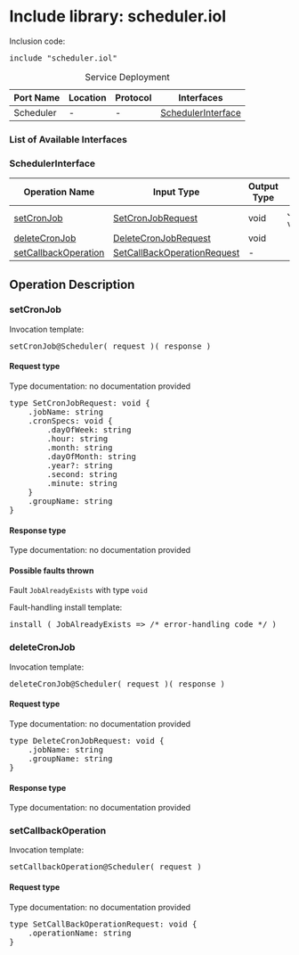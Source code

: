 # Include library: scheduler.iol

Inclusion code: <pre>include "scheduler.iol"</pre>

<table>
  <caption>Service Deployment</caption>
  <thead>
    <tr>
      <th>Port Name</th>
      <th>Location</th>
      <th>Protocol</th>
      <th>Interfaces</th>
    </tr>
  </thead>
  <tbody>
    <tr>
      <td>Scheduler</td>
      <td>-</td>
      <td>-</td>
      <td><a href="#SchedulerInterface">SchedulerInterface</a></td>
    </tr>
  </tbody>
</table>

<h3>List of Available Interfaces</h3>

<h3 id="SchedulerInterface">SchedulerInterface</h3>

<table>
  <thead>
    <tr>
      <th>Operation Name</th>
      <th>Input Type</th>
      <th>Output Type</th>
      <th>Faults</th>
    </tr>
  </thead>
  <tbody>
    <tr>
      <td><a href="#setCronJob">setCronJob</a></td>
      <td><a href="#SetCronJobRequest">SetCronJobRequest</a></td>
      <td>void</td>
      <td>
        JobAlreadyExists( void )
      </td>
    </tr>
    <tr>
      <td><a href="#deleteCronJob">deleteCronJob</a></td>
      <td><a href="#DeleteCronJobRequest">DeleteCronJobRequest</a></td>
      <td>void</td>
      <td>
      </td>
    </tr>
    <tr>
      <td><a href="#setCallbackOperation">setCallbackOperation</a></td>
      <td><a href="#SetCallBackOperationRequest">SetCallBackOperationRequest</a></td>
      <td> - </td>
      <td>
      </td>
    </tr>
  </tbody>
</table>

<h2>Operation Description</h2>



<h3 id="setCronJob">setCronJob</h3>


Invocation template: 
<pre>setCronJob@Scheduler( request )( response )</pre>

<h4 id="SetCronJobRequest">Request type</h4>

Type documentation: no documentation provided 
<pre>type SetCronJobRequest: void {
	.jobName: string
	.cronSpecs: void {
		.dayOfWeek: string
		.hour: string
		.month: string
		.dayOfMonth: string
		.year?: string
		.second: string
		.minute: string
	}
	.groupName: string
}</pre>


<h4>Response type</h4>
Type documentation: no documentation provided 




<h4>Possible faults thrown</h4>



Fault <code>JobAlreadyExists</code> with type <code>void</code>

Fault-handling install template: 
<pre>install ( JobAlreadyExists => /* error-handling code */ )</pre>




<h3 id="deleteCronJob">deleteCronJob</h3>


Invocation template: 
<pre>deleteCronJob@Scheduler( request )( response )</pre>

<h4 id="DeleteCronJobRequest">Request type</h4>

Type documentation: no documentation provided 
<pre>type DeleteCronJobRequest: void {
	.jobName: string
	.groupName: string
}</pre>


<h4>Response type</h4>
Type documentation: no documentation provided 








<h3 id="setCallbackOperation">setCallbackOperation</h3>


Invocation template: 
<pre>setCallbackOperation@Scheduler( request )</pre>

<h4 id="SetCallBackOperationRequest">Request type</h4>

Type documentation: no documentation provided 
<pre>type SetCallBackOperationRequest: void {
	.operationName: string
}</pre>










